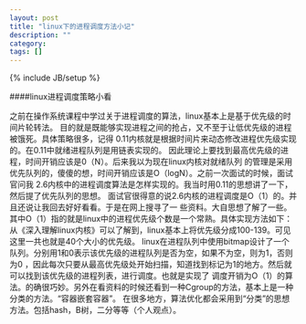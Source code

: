 ```yaml
---
layout: post
title: "linux下的进程调度方法小记"
description: ""
category: 
tags: []
---
```

{% include JB/setup %}

####linux进程调度策略小看

之前在操作系统课程中学过关于进程调度的算法，linux基本上是基于优先级的时间片轮转法。
目的就是既能够实现进程之间的抢占，又不至于让低优先级的进程被饿死。具体策略很多，记得
0.11内核就是根据时间片来动态修改进程优先级实现的。在0.11中就绪进程队列是用链表实现的。
因此理论上要找到最高优先级的进程，时间开销应该是0（N）。后来我以为现在linux内核对就绪队列
的管理是采用优先队列的，傻傻的想，时间开销应该是O（logN）。之前一次面试的时候，面试官问我
2.6内核中的进程调度算法是怎样实现的。我当时用0.11的思想讲了一下，然后提了优先队列的思想。
面试官很得意的说2.6内核的进程调度是O（1）的。并且还说让我回去好好看看。于是在网上搜寻了一
些资料。大自思想了解了一些。其中O（1）指的就是linux中的进程优先级个数是一个常熟。具体实现方法如下：
从《深入理解linux内核》可以了解到，linux基本上将优先级分成100-139。可见这里一共也就是40个大小的优先级。
linux在进程队列中使用bitmap设计了一个队列。分别用1和0表示该优先级的进程队列是否为空，如果不为空，则为1，否则为0
，因此每次只要从最高优先级处开始扫描，知道找到标记为1的地方。然后就可以找到该优先级的进程列表，进行调度。也就是实现了
调度开销为O（1）的算法。的确很巧妙。另外在看资料的时候还看到一种Cgroup的方法，基本上是一种分类的方法。“容器嵌套容器”。
在很多地方，算法优化都会采用到“分类”的思想方法。包括hash，B树，二分等等（个人观点）。
